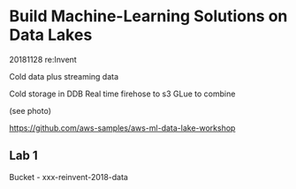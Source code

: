 # Build Machine-Learning Solutions on Data Lakes

20181128 re:Invent

Cold data plus streaming data

Cold storage in DDB 
Real time firehose to s3
GLue to combine 

(see photo)

https://github.com/aws-samples/aws-ml-data-lake-workshop

## Lab 1

Bucket - xxx-reinvent-2018-data


